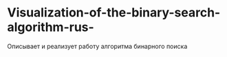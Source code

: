 # Visualization-of-the-binary-search-algorithm-rus-
Описывает и реализует работу алгоритма бинарного поиска
